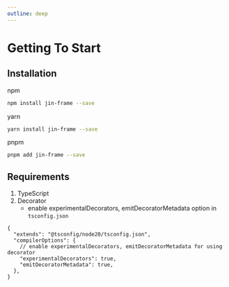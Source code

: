 ```yaml
---
outline: deep
---
```


# Getting To Start

## Installation

npm

```sh
npm install jin-frame --save
```

yarn

```sh
yarn install jin-frame --save
```

pnpm

```sh
pnpm add jin-frame --save
```

## Requirements

1. TypeScript
1. Decorator
   - enable experimentalDecorators, emitDecoratorMetadata option in `tsconfig.json`

```jsonc
{
  "extends": "@tsconfig/node20/tsconfig.json",
  "compilerOptions": {
    // enable experimentalDecorators, emitDecoratorMetadata for using decorator
    "experimentalDecorators": true,
    "emitDecoratorMetadata": true,
  },
}
```
